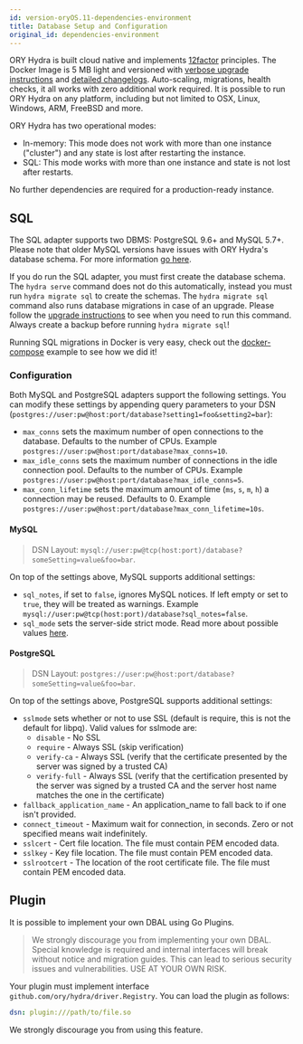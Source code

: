 ```yaml
---
id: version-oryOS.11-dependencies-environment
title: Database Setup and Configuration
original_id: dependencies-environment
---
```


ORY Hydra is built cloud native and implements [12factor](https://www.12factor.net/) principles. The Docker Image is 5 MB light
and versioned with [verbose upgrade instructions](https://github.com/ory/hydra/blob/master/UPGRADE.md)
and [detailed changelogs](https://github.com/ory/hydra/blob/master/CHANGELOG.md). Auto-scaling, migrations, health checks,
it all works with zero additional work required. It is possible to run ORY Hydra on any platform, including but not limited
to OSX, Linux, Windows, ARM, FreeBSD and more.

ORY Hydra has two operational modes:

* In-memory: This mode does not work with more than one instance ("cluster") and any state is lost after restarting the instance.
* SQL: This mode works with more than one instance and state is not lost after restarts.

No further dependencies are required for a production-ready instance.

## SQL

The SQL adapter supports two DBMS: PostgreSQL 9.6+ and MySQL 5.7+. Please note that
older MySQL versions have issues with ORY Hydra's database schema. For more information [go here](https://github.com/ory/hydra/issues/377).

If you do run the SQL adapter, you must first create the database schema. The `hydra serve` command does not do this
automatically, instead you must run `hydra migrate sql` to create the schemas. The `hydra migrate sql` command
also runs database migrations in case of an upgrade. Please follow the [upgrade instructions](https://github.com/ory/hydra/blob/master/UPGRADE.md)
to see when you need to run this command. Always create a backup before running `hydra migrate sql`!

Running SQL migrations in Docker is very easy, check out the [docker-compose](https://github.com/ory/hydra/blob/master/docker-compose.yml)
example to see how we did it!

### Configuration

Both MySQL and PostgreSQL adapters support the following settings. You can modify these settings by appending query parameters to your DSN (`postgres://user:pw@host:port/database?setting1=foo&setting2=bar`):

* `max_conns` sets the maximum number of open connections to the database. Defaults to the number of CPUs. Example `postgres://user:pw@host:port/database?max_conns=10`.
* `max_idle_conns` sets the maximum number of connections in the idle connection pool. Defaults to the number of CPUs. Example `postgres://user:pw@host:port/database?max_idle_conns=5`.
* `max_conn_lifetime` sets the maximum amount of time (`ms`, `s`, `m`, `h`) a connection may be reused. Defaults to 0. Example `postgres://user:pw@host:port/database?max_conn_lifetime=10s`.

#### MySQL

> DSN Layout: `mysql://user:pw@tcp(host:port)/database?someSetting=value&foo=bar`.

On top of the settings above, MySQL supports additional settings:

* `sql_notes`, if set to `false`, ignores MySQL notices. If left empty or set to `true`, they will be treated as warnings. Example `mysql://user:pw@tcp(host:port)/database?sql_notes=false`.
* `sql_mode` sets the server-side strict mode. Read more about possible values [here](https://dev.mysql.com/doc/refman/5.7/en/sql-mode.html).

#### PostgreSQL

> DSN Layout: `postgres://user:pw@host:port/database?someSetting=value&foo=bar`.

On top of the settings above, PostgreSQL supports additional settings:

* `sslmode` sets whether or not to use SSL (default is require, this is not the default for libpq). Valid values for sslmode are:
	* `disable` - No SSL
	* `require` - Always SSL (skip verification)
	* `verify-ca` - Always SSL (verify that the certificate presented by the
	  server was signed by a trusted CA)
	* `verify-full` - Always SSL (verify that the certification presented by
	  the server was signed by a trusted CA and the server host name
	  matches the one in the certificate)
* `fallback_application_name` - An application_name to fall back to if one isn't provided.
* `connect_timeout` - Maximum wait for connection, in seconds. Zero or
not specified means wait indefinitely.
* `sslcert` - Cert file location. The file must contain PEM encoded data.
* `sslkey` - Key file location. The file must contain PEM encoded data.
* `sslrootcert` - The location of the root certificate file. The file
must contain PEM encoded data.

## Plugin

It is possible to implement your own DBAL using Go Plugins.

> We strongly discourage you from implementing your own DBAL. Special knowledge is required and internal
interfaces will break without notice and migration guides. This can lead to serious security issues and vulnerabilities.
USE AT YOUR OWN RISK.

Your plugin must implement interface `github.com/ory/hydra/driver.Registry`. You can load the plugin as follows:

```yaml
dsn: plugin:///path/to/file.so
```

We strongly discourage you from using this feature.
